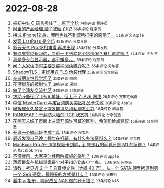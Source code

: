 # 2022-08-28

1. [被初中生 C 语言考住了，尴了个尬](https://www.v2ex.com/t/875942) `74条评论` `程序员`
1. [阿里的产品经理,脑子被砸了吗?](https://www.v2ex.com/t/875957) `66条评论` `程序员`
1. [换成 iPhone12 后，我再也找不到流畅打字的感觉了。](https://www.v2ex.com/t/875954) `51条评论` `Apple`
1. [发现 LastPass 是个坑](https://www.v2ex.com/t/875964) `45条评论` `分享发现`
1. [彩云天气 Pro 吃相难看 再次出现](https://www.v2ex.com/t/875963) `43条评论` `分享发现`
1. [有没有得过新冠的，来说一下到底是个啥情况？有后遗症吗？](https://www.v2ex.com/t/876022) `41条评论` `问与答`
1. [真是多少台显示器，都不嫌多。。](https://www.v2ex.com/t/875998) `39条评论` `程序员`
1. [问：大家读书时主要是那种阅读媒介呢？](https://www.v2ex.com/t/875948) `35条评论` `问与答`
1. [ShadowTLS：更好用的 TLS 伪装代理](https://www.v2ex.com/t/875975) `35条评论` `分享创造`
1. [亲戚朋友怕我学坏了](https://www.v2ex.com/t/876039) `31条评论` `随想`
1. [在深圳真的被封怕了](https://www.v2ex.com/t/876037) `29条评论` `深圳`
1. [做了个润友交流社区](https://www.v2ex.com/t/876054) `24条评论` `分享创造`
1. [求助 分配到了 IPv6 地址，但上不了 IPv6 网络](https://www.v2ex.com/t/875981) `20条评论` `宽带症候群`
1. [中信 MasterCard 苹果官网购买美区礼品卡失败](https://www.v2ex.com/t/875996) `18条评论` `Apple`
1. [电报被永久禁言不能发群消息和私聊怎么办](https://www.v2ex.com/t/875938) `18条评论` `问与答`
1. [RANDMAP：干翻防火墙的 TCP 状态机](https://www.v2ex.com/t/876036) `16条评论` `分享创造`
1. [花两天总结了市面上主流开源许可证的区别，希望能给点建议](https://www.v2ex.com/t/876002) `15条评论` `分享创造`
1. [开源一个短网址生成工具](https://www.v2ex.com/t/875924) `15条评论` `程序员`
1. [最近发现自己晚上睡觉在打鼾，有什么办法资料么？](https://www.v2ex.com/t/875945) `14条评论` `问与答`
1. [MacBook Pro AE 渲染视频卡到阴，到底是我的问题还是 M1 的问题？](https://www.v2ex.com/t/875932) `14条评论` `MacBook Pro`
1. [不懂就问，大家平时使用触摸板的姿势？](https://www.v2ex.com/t/876020) `13条评论` `Apple`
1. [薄膜键盘与机械键盘那个对手指的伤害小一点。](https://www.v2ex.com/t/875987) `13条评论` `问与答`
1. [请教：拷贝近 2 个 T 的音频文件（大概 40 万），从一个 SATA 硬盘拷贝到另一个 SAS 硬盘，最稳妥的方式是什么？](https://www.v2ex.com/t/875960) `13条评论` `计算机`
1. [看中 ai 相册，哪家成品 NAS 做的还不错？](https://www.v2ex.com/t/875949) `13条评论` `NAS`
